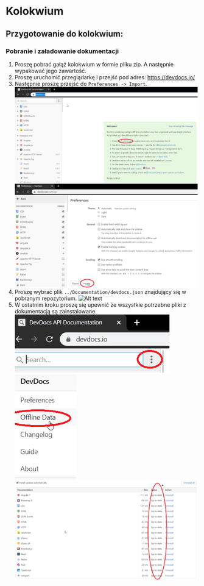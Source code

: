 # Kolokwium
## Przygotowanie do kolokwium:
### Pobranie i załadowanie dokumentacji
1) Proszę pobrać gałąź kolokwium w formie pliku zip. A następnie wypakować jego zawartość.
2) Proszę uruchomić przeglądarkę i przejść pod adres: https://devdocs.io/
3) Następnie proszę przejść do `Preferences -> Import`.
  ![Alt text](../Img/2020_01_17_10_19_11_DevDocs_API_Documentation.png?raw=true)
  ![Alt text](../Img/2020_01_17_10_20_08_Preferences_DevDocs.png?raw=true)
4) Proszę wybrać plik `../Documentation/devdocs.json` znajdujący się w pobranym repozytorium.
  ![Alt text](../2020_01_17_10_21_04_Otwieranie.png?raw=true)
5) W ostatnim kroku proszę się upewnić że wszystkie potrzebne pliki z dokumentacją są zainstalowane.
  ![Alt text](../Img/2020_01_17_10_26_06_PSI.png?raw=true)
  ![Alt text](../Img/2020_01_17_10_26_41_DevDocs_API_Documentation.png?raw=true)
  ![Alt text](../Img/2020_01_17_10_28_09_Offline_DevDocs.png?raw=true)

